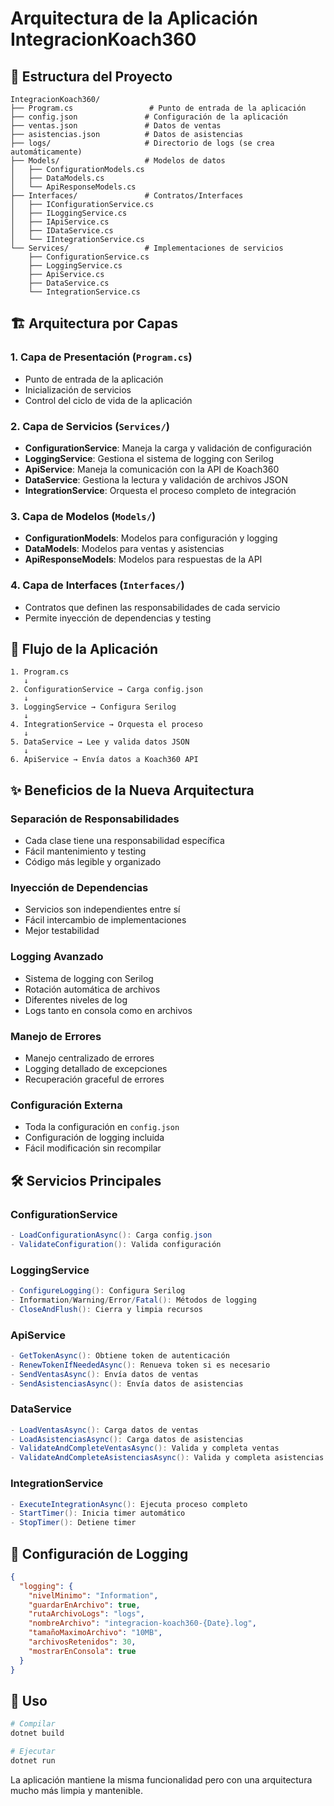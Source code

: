 # Arquitectura de la Aplicación IntegracionKoach360

## 📁 Estructura del Proyecto

```
IntegracionKoach360/
├── Program.cs                 # Punto de entrada de la aplicación
├── config.json               # Configuración de la aplicación
├── ventas.json               # Datos de ventas
├── asistencias.json          # Datos de asistencias
├── logs/                     # Directorio de logs (se crea automáticamente)
├── Models/                   # Modelos de datos
│   ├── ConfigurationModels.cs
│   ├── DataModels.cs
│   └── ApiResponseModels.cs
├── Interfaces/               # Contratos/Interfaces
│   ├── IConfigurationService.cs
│   ├── ILoggingService.cs
│   ├── IApiService.cs
│   ├── IDataService.cs
│   └── IIntegrationService.cs
└── Services/                 # Implementaciones de servicios
    ├── ConfigurationService.cs
    ├── LoggingService.cs
    ├── ApiService.cs
    ├── DataService.cs
    └── IntegrationService.cs
```

## 🏗️ Arquitectura por Capas

### 1. **Capa de Presentación** (`Program.cs`)
- Punto de entrada de la aplicación
- Inicialización de servicios
- Control del ciclo de vida de la aplicación

### 2. **Capa de Servicios** (`Services/`)
- **ConfigurationService**: Maneja la carga y validación de configuración
- **LoggingService**: Gestiona el sistema de logging con Serilog
- **ApiService**: Maneja la comunicación con la API de Koach360
- **DataService**: Gestiona la lectura y validación de archivos JSON
- **IntegrationService**: Orquesta el proceso completo de integración

### 3. **Capa de Modelos** (`Models/`)
- **ConfigurationModels**: Modelos para configuración y logging
- **DataModels**: Modelos para ventas y asistencias
- **ApiResponseModels**: Modelos para respuestas de la API

### 4. **Capa de Interfaces** (`Interfaces/`)
- Contratos que definen las responsabilidades de cada servicio
- Permite inyección de dependencias y testing

## 🔄 Flujo de la Aplicación

```
1. Program.cs
   ↓
2. ConfigurationService → Carga config.json
   ↓
3. LoggingService → Configura Serilog
   ↓
4. IntegrationService → Orquesta el proceso
   ↓
5. DataService → Lee y valida datos JSON
   ↓
6. ApiService → Envía datos a Koach360 API
```

## ✨ Beneficios de la Nueva Arquitectura

### **Separación de Responsabilidades**
- Cada clase tiene una responsabilidad específica
- Fácil mantenimiento y testing
- Código más legible y organizado

### **Inyección de Dependencias**
- Servicios son independientes entre sí
- Fácil intercambio de implementaciones
- Mejor testabilidad

### **Logging Avanzado**
- Sistema de logging con Serilog
- Rotación automática de archivos
- Diferentes niveles de log
- Logs tanto en consola como en archivos

### **Manejo de Errores**
- Manejo centralizado de errores
- Logging detallado de excepciones
- Recuperación graceful de errores

### **Configuración Externa**
- Toda la configuración en `config.json`
- Configuración de logging incluida
- Fácil modificación sin recompilar

## 🛠️ Servicios Principales

### **ConfigurationService**
```csharp
- LoadConfigurationAsync(): Carga config.json
- ValidateConfiguration(): Valida configuración
```

### **LoggingService**
```csharp
- ConfigureLogging(): Configura Serilog
- Information/Warning/Error/Fatal(): Métodos de logging
- CloseAndFlush(): Cierra y limpia recursos
```

### **ApiService**
```csharp
- GetTokenAsync(): Obtiene token de autenticación
- RenewTokenIfNeededAsync(): Renueva token si es necesario
- SendVentasAsync(): Envía datos de ventas
- SendAsistenciasAsync(): Envía datos de asistencias
```

### **DataService**
```csharp
- LoadVentasAsync(): Carga datos de ventas
- LoadAsistenciasAsync(): Carga datos de asistencias
- ValidateAndCompleteVentasAsync(): Valida y completa ventas
- ValidateAndCompleteAsistenciasAsync(): Valida y completa asistencias
```

### **IntegrationService**
```csharp
- ExecuteIntegrationAsync(): Ejecuta proceso completo
- StartTimer(): Inicia timer automático
- StopTimer(): Detiene timer
```

## 📝 Configuración de Logging

```json
{
  "logging": {
    "nivelMinimo": "Information",
    "guardarEnArchivo": true,
    "rutaArchivoLogs": "logs",
    "nombreArchivo": "integracion-koach360-{Date}.log",
    "tamañoMaximoArchivo": "10MB",
    "archivosRetenidos": 30,
    "mostrarEnConsola": true
  }
}
```

## 🚀 Uso

```bash
# Compilar
dotnet build

# Ejecutar
dotnet run
```

La aplicación mantiene la misma funcionalidad pero con una arquitectura mucho más limpia y mantenible.
